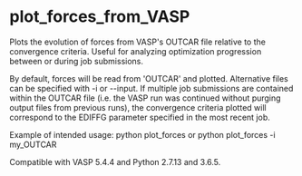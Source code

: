 # plot_forces_from_VASP
Plots the evolution of forces from VASP's OUTCAR file relative to the convergence criteria. Useful for analyzing optimization progression between or during job submissions.

By default, forces will be read from 'OUTCAR' and plotted. Alternative files can be specified with -i or --input. If multiple job submissions are contained within the OUTCAR file (i.e. the VASP run was continued without purging output files from previous runs), the convergence criteria plotted will correspond to the EDIFFG parameter specified in the most recent job.

Example of intended usage: python plot_forces or python plot_forces -i my_OUTCAR

Compatible with VASP 5.4.4 and Python 2.7.13 and 3.6.5.
